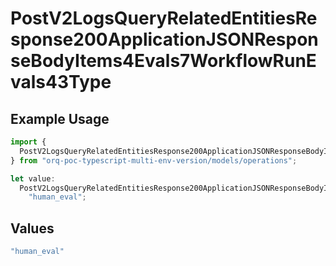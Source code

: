# PostV2LogsQueryRelatedEntitiesResponse200ApplicationJSONResponseBodyItems4Evals7WorkflowRunEvals43Type

## Example Usage

```typescript
import {
  PostV2LogsQueryRelatedEntitiesResponse200ApplicationJSONResponseBodyItems4Evals7WorkflowRunEvals43Type,
} from "orq-poc-typescript-multi-env-version/models/operations";

let value:
  PostV2LogsQueryRelatedEntitiesResponse200ApplicationJSONResponseBodyItems4Evals7WorkflowRunEvals43Type =
    "human_eval";
```

## Values

```typescript
"human_eval"
```